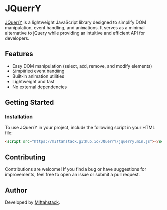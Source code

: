 # JQuerrY

[JQuerrY](https://miftahstack.github.io/JQuerrY/) is a lightweight JavaScript library designed to simplify DOM manipulation, event handling, and animations. It serves as a minimal alternative to jQuery while providing an intuitive and efficient API for developers.

## Features
- Easy DOM manipulation (select, add, remove, and modify elements)
- Simplified event handling
- Built-in animation utilities
- Lightweight and fast
- No external dependencies

## Getting Started
### Installation
To use JQuerrY in your project, include the following script in your HTML file:
```html
<script src="https://miftahstack.github.io/JQuerrY/jquerry.min.js"></script>
```

## Contributing
Contributions are welcome! If you find a bug or have suggestions for improvements, feel free to open an issue or submit a pull request.

## Author
Developed by [Miftahstack](https://miftahstack.github.com/).
